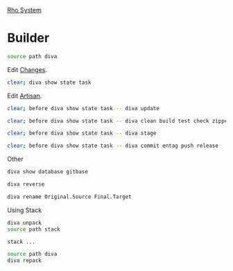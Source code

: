 [Rho System](readme.md)



# Builder
```bash
source path diva
```
Edit [Changes](changes.md).
```bash
clear; diva show state task
```
Edit [Artisan](artisan.md).
```bash
clear; before diva show state task -- diva update
```
```bash
clear; before diva show state task -- diva clean build test check zippe install
```
```bash
clear; before diva show state task -- diva stage
```
```bash
clear; before diva show state task -- diva commit entag push release
```
Other
```bash
diva show database gitbase
```
```bash
diva reverse
```
```bash
diva rename Original.Source Final.Target
```
Using Stack
```bash
diva unpack
source path stack
```
```bash
stack ...
```
```bash
source path diva
diva repack
```
